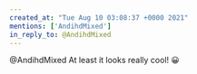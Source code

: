 ```yaml
---
created_at: "Tue Aug 10 03:08:37 +0000 2021"
mentions: ['AndihdMixed']
in_reply_to: @AndihdMixed
---
```


@AndihdMixed At least it looks really cool! 😀